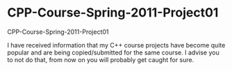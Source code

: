 CPP-Course-Spring-2011-Project01
================================

CPP-Course-Spring-2011-Project01

I have received information that my C++ course projects have become quite popular and are being copied/submitted for the same course. I advise you to not do that, from now on you will probably get caught for sure.
